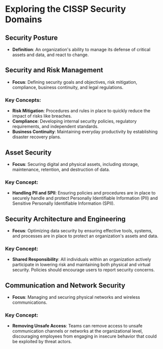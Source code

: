 # Exploring the CISSP Security Domains

## Security Posture
- **Definition**: An organization's ability to manage its defense of critical assets and data, and react to change.

## Security and Risk Management
- **Focus**: Defining security goals and objectives, risk mitigation, compliance, business continuity, and legal regulations.

### Key Concepts:
- **Risk Mitigation**: Procedures and rules in place to quickly reduce the impact of risks like breaches.
- **Compliance**: Developing internal security policies, regulatory requirements, and independent standards.
- **Business Continuity**: Maintaining everyday productivity by establishing disaster recovery plans.

## Asset Security
- **Focus**: Securing digital and physical assets, including storage, maintenance, retention, and destruction of data.

### Key Concept:
- **Handling PII and SPII**: Ensuring policies and procedures are in place to securely handle and protect Personally Identifiable Information (PII) and Sensitive Personally Identifiable Information (SPII).

## Security Architecture and Engineering
- **Focus**: Optimizing data security by ensuring effective tools, systems, and processes are in place to protect an organization's assets and data.

### Key Concept:
- **Shared Responsibility**: All individuals within an organization actively participate in lowering risk and maintaining both physical and virtual security. Policies should encourage users to report security concerns.

## Communication and Network Security
- **Focus**: Managing and securing physical networks and wireless communications.

### Key Concept:
- **Removing Unsafe Access**: Teams can remove access to unsafe communication channels or networks at the organizational level, discouraging employees from engaging in insecure behavior that could be exploited by threat actors.


